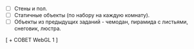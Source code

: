 - [ ] Стены и пол.
- [ ] Статичные объекты (по набору на каждую комнату).
- [ ] Объекты из предыдущих заданий - чемодан, пирамида с листьями, снеговик, люстра.

[ + СОВЕТ WebGL 1 ]

